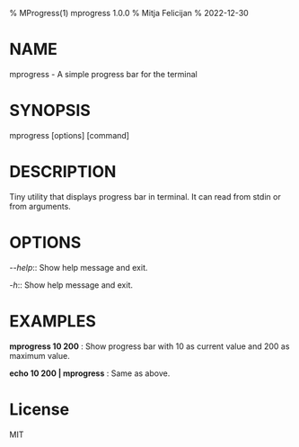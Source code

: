% MProgress(1) mprogress 1.0.0
% Mitja Felicijan
% 2022-12-30

# NAME
mprogress - A simple progress bar for the terminal

# SYNOPSIS
mprogress [options] [command]

# DESCRIPTION
Tiny utility that displays progress bar in terminal. It can read from stdin or from arguments.

# OPTIONS
*--help*::
  Show help message and exit.

*-h*::
  Show help message and exit.

# EXAMPLES
**mprogress 10 200**
:  Show progress bar with 10 as current value and 200 as maximum value.

**echo 10 200 | mprogress**
:  Same as above.

# License
MIT
